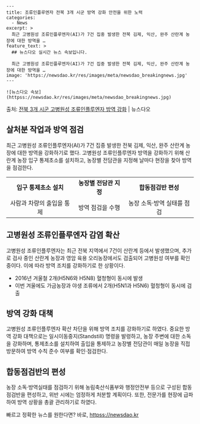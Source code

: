     ---
    title: 조류인플루엔자 전북 3개 시군 방역 강화 안전을 위한 노력
    categories:
      - News
    excerpt: >
      최근 고병원성 조류인플루엔자(AI)가 7건 집중 발생한 전북 김제, 익산, 완주 산란계 농장에 대한 방역을 …
    feature_text: >
      ## 뉴스다오 실시간 뉴스 속보입니다.
    
      최근 고병원성 조류인플루엔자(AI)가 7건 집중 발생한 전북 김제, 익산, 완주 산란계 농장에 대한 방역을 …
    image: 'https://newsdao.kr/res/images/meta/newsdao_breakingnews.jpg'
    ---
    
    ![뉴스다오 속보](httpss://newsdao.kr/res/images/meta/newsdao_breakingnews.jpg)

<p>출처: <a href="httpss://newsdao.kr/2811" rel="dofollow">전북 3개 시군 고병원성 조류인플루엔자 방역 강화</a> | 뉴스다오</p>

<h2 data-ke-size="size26">살처분 작업과 방역 점검</h2>
<p data-ke-size="size16">최근 고병원성 조류인플루엔자(AI)가 7건 집중 발생한 전북 김제, 익산, 완주 산란계 농장에 대한 방역을 강화하기로 했다. 고병원성 조류인플루엔자 방역을 강화하기 위해 산란계 농장 입구 통제초소를 설치하고, 농장별 전담관을 지정해 날마다 현장을 찾아 방역을 점검한다.</p>

<table>
  <tr>
    <td style="text-align: center; height: 17px;"><b>입구 통제초소 설치</b></td>
    <td style="text-align: center; height: 17px;"><b>농장별 전담관 지정</b></td>
    <td style="text-align: center; height: 17px;"><b>합동점검반 편성</b></td>
  </tr>
  <tr>
    <td style="text-align: center; height: 17px;">사람과 차량의 출입을 통제</td>
    <td style="text-align: center; height: 17px;">방역 점검을 수행</td>
    <td style="text-align: center; height: 17px;">농장 소독·방역 실태를 점검</td>
  </tr>
</table>

<h2 data-ke-size="size26">고병원성 조류인플루엔자 감염 확산</h2>
<p data-ke-size="size16">고병원성 조류인플루엔자는 최근 전북 지역에서 7건이 산란계 등에서 발생했으며, 추가로 검사 중인 산란계 농장과 영암 육용 오리농장에서도 검출되어 고병원성 여부를 확인 중이다. 이에 따라 방역 조치를 강화하기로 한 상황이다.</p>

<ul>
  <li>2016년 겨울철 2개(H5N6와 H5N8) 혈청형이 동시에 발생</li>
  <li>이번 겨울에도 가금농장과 야생 조류에서 2개(H5N1과 H5N6) 혈청형이 동시에 검출</li>
</ul>

<h2 data-ke-size="size26">방역 강화 대책</h2>
<p data-ke-size="size16">고병원성 조류인플루엔자 확산 차단을 위해 방역 조치를 강화하기로 하였다. 중요한 방역 강화 대책으로는 일시이동중지(Standstill) 명령을 발령하고, 농장 주변에 대한 소독을 강화하며, 통제초소를 설치하여 출입을 통제하고 농장별 전담관이 매일 농장을 직접 방문하여 방역 수칙 준수 여부를 확인·점검한다.</p>

<h2 data-ke-size="size26">합동점검반의 편성</h2>
<p data-ke-size="size16">농장 소독·방역실태를 점검하기 위해 농림축산식품부와 행정안전부 등으로 구성된 합동점검반을 편성하고, 위반 시에는 엄정하게 처분할 계획이다. 또한, 전문가를 현장에 급파하여 방역 상황을 총괄 관리하기로 하였다.</p>
 

빠르고 정확한 뉴스를 원한다면? 바로, <a href="httpss://newsdao.kr" rel="dofollow">httpss://newsdao.kr</a>


    